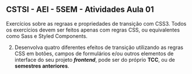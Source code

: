## CSTSI - AEI - 5SEM - Atividades Aula 01

Exercícios sobre as regraas e propriedades de transição com CSS3. Todos os exercícios devem ser feitos apenas com regras CSS, ou equivalentes como Sass e Styled Components.


2) Desenvolva quatro diferentes efeitos de transição utilizando as regras CSS em botões, campos de formulários e/ou outros elementos de interface do seu projeto ***frontend***, pode ser do próprio **TCC**, ou de **semestres anteriores**.